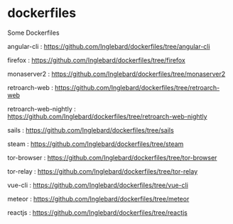 # dockerfiles
Some Dockerfiles



angular-cli : https://github.com/Inglebard/dockerfiles/tree/angular-cli

firefox : https://github.com/Inglebard/dockerfiles/tree/firefox

monaserver2 : https://github.com/Inglebard/dockerfiles/tree/monaserver2

retroarch-web : https://github.com/Inglebard/dockerfiles/tree/retroarch-web

retroarch-web-nightly : https://github.com/Inglebard/dockerfiles/tree/retroarch-web-nightly

sails : https://github.com/Inglebard/dockerfiles/tree/sails

steam : https://github.com/Inglebard/dockerfiles/tree/steam

tor-browser : https://github.com/Inglebard/dockerfiles/tree/tor-browser

tor-relay : https://github.com/Inglebard/dockerfiles/tree/tor-relay

vue-cli : https://github.com/Inglebard/dockerfiles/tree/vue-cli

meteor : https://github.com/Inglebard/dockerfiles/tree/meteor

reactjs : https://github.com/Inglebard/dockerfiles/tree/reactjs
